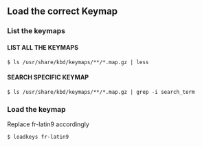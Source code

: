 ## Load the correct Keymap

### List the keymaps

#### LIST ALL THE KEYMAPS
```
$ ls /usr/share/kbd/keymaps/**/*.map.gz | less
```

#### SEARCH SPECIFIC KEYMAP
```
$ ls /usr/share/kbd/keymaps/**/*.map.gz | grep -i search_term
```

### Load the keymap

Replace fr-latin9 accordingly

```
$ loadkeys fr-latin9
```
